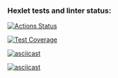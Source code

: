 ### Hexlet tests and linter status:
[![Actions Status](https://github.com/vvmarty/fullstack-javascript-project-44/actions/workflows/hexlet-check.yml/badge.svg)](https://github.com/vvmarty/fullstack-javascript-project-44/actions)

[![Test Coverage](https://api.codeclimate.com/v1/badges/765b080551e2d0913d8d/test_coverage)](https://codeclimate.com/github/vvmarty/fullstack-javascript-project-44/test_coverage)

[![asciicast](https://asciinema.org/a/p0aCJVI7SHdpDZzIEbqasQfgb.svg)](https://asciinema.org/a/p0aCJVI7SHdpDZzIEbqasQfgb)

[![asciicast](https://asciinema.org/a/QdlgHI63VZXN1tGpJAa7AZZNM.svg)](https://asciinema.org/a/QdlgHI63VZXN1tGpJAa7AZZNM)
